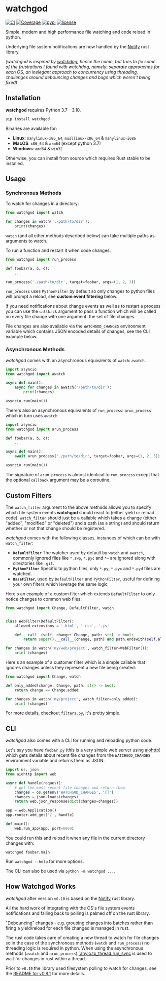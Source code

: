 # watchgod

[![CI](https://github.com/samuelcolvin/watchgod/workflows/ci/badge.svg?event=push)](https://github.com/samuelcolvin/watchgod/actions?query=event%3Apush+branch%3Amaster+workflow%3Aci)
[![Coverage](https://codecov.io/gh/samuelcolvin/watchgod/branch/master/graph/badge.svg)](https://codecov.io/gh/samuelcolvin/watchgod)
[![pypi](https://img.shields.io/pypi/v/watchgod.svg)](https://pypi.python.org/pypi/watchgod)
[![license](https://img.shields.io/github/license/samuelcolvin/watchgod.svg)](https://github.com/samuelcolvin/watchgod/blob/master/LICENSE)

Simple, modern and high performance file watching and code reload in python.

Underlying file system notifications are now handled by the [Notify](https://github.com/notify-rs/notify) rust library.

*(watchgod is inspired by [watchdog](https://pythonhosted.org/watchdog/), hence the name, but tries to fix
some of the frustrations I found with watchdog, namely: separate approaches for each OS, an inelegant approach to
concurrency using threading, challenges around debouncing changes and bugs which weren't being fixed)*

## Installation

**watchgod** requires Python 3.7 - 3.10.

```bash
pip install watchgod
```

Binaries are available for:
* **Linux**: `manylinux-x86_64`, `musllinux-x86_64` & `manylinux-i686`
* **MacOS**: `x86_64` & `arm64` (except python 3.7)
* **Windows**: `amd64` & `win32`

Otherwise, you can install from source which requires Rust stable to be installed.

## Usage

### Synchronous Methods

To watch for changes in a directory:

```python
from watchgod import watch

for changes in watch('./path/to/dir'):
    print(changes)
```

`watch` (and all other methods described below) can take multiple paths as arguments to watch.

To run a function and restart it when code changes:

```python
from watchgod import run_process

def foobar(a, b, c):
    ...

run_process('./path/to/dir', target=foobar, args=(1, 2, 3))
```

`run_process` uses `PythonFilter` by default so only changes to python files will prompt a reload, 
see **custom event filtering** below.

If you need notifications about change events as well as to restart a process you can
use the `callback` argument to pass a function which will be called on every file change
with one argument: the set of file changes.

File changes are also available via the `WATCHGOD_CHANGES` environment variable which contains JSON encoded
details of changes, see the CLI example below.

### Asynchronous Methods

*watchgod* comes with an asynchronous equivalents of `watch`: `awatch`.

```python
import asyncio
from watchgod import awatch

async def main():
    async for changes in awatch('/path/to/dir'):
        print(changes)

asyncio.run(main())
```

There's also an asynchronous equivalents of `run_process`: `arun_process` which in turn
uses `awatch`:

```python
import asyncio
from watchgod import arun_process

def foobar(a, b, c):
    ...

async def main():
    await arun_process('./path/to/dir', target=foobar, args=(1, 2, 3))

asyncio.run(main())
```

The signature of `arun_process` is almost identical to `run_process` except that
the optional `callback` argument may be a coroutine.

## Custom Filters

The `watch_filter` argument to the above methods allows you to specify which file system events **watchgod** should
react to (either yield or reload code). `watch_filter` should just be a callable which takes a change 
(either "added", "modified" or "deleted") and a path (as a string) and should return whether or not that change
should be registered.

*watchgod* comes with the following classes, instances of which can be with `watch_filter`:

* **`DefaultFilter`** The watcher used by default by `watch` and `awatch`, commonly ignored files
  like `*.swp`, `*.pyc` and `*~` are ignored along with directories like
  `.git`.
* **`PythonFilter`** Specific to python files, only `*.py`, `*.pyx` and `*.pyd` files are watched.
* **`BaseFilter`**, used by `DefaultFilter` and `PythonFilter`, useful for defining your own filters which leverage
  the same logic

Here's an example of a custom filter which extends `DefaultFilter` to only notice changes to common web files:

```python
from watchgod import Change, DefaultFilter, watch


class WebFilter(DefaultFilter):
    allowed_extensions = '.html', '.css', '.js'

    def __call__(self, change: Change, path: str) -> bool:
        return super().__call__(change, path) and path.endswith(self.allowed_extensions)

for changes in watch('my/web/project', watch_filter=WebFilter()):
    print (changes)
```

Here's an example of a customer filter which is a simple callable that ignores changes unless they represent
a new file being created:

```py
from watchgod import Change, watch

def only_added(change: Change, path: str) -> bool:
    return change == Change.added

for changes in watch('my/project', watch_filter=only_added):
    print (changes)
```

For more details, checkout
[`filters.py`](https://github.com/samuelcolvin/watchgod/blob/master/watchgod/filters.py),
it's pretty simple.

## CLI

*watchgod* also comes with a CLI for running and reloading python code.

Let's say you have `foobar.py` (this is a very simple web server using 
[aiohttp](https://aiohttp.readthedocs.io/en/stable/)) which gets details about recent file changes from the 
`WATCHGOD_CHANGES` environment variable and returns them as JSON.

```python
import os, json
from aiohttp import web

async def handle(request):
    # get the most recent file changes and return them
    changes = os.getenv('WATCHGOD_CHANGES', '[]')
    changes = json.loads(changes)
    return web.json_response(dict(changes=changes))

app = web.Application()
app.router.add_get('/', handle)

def main():
    web.run_app(app, port=8000)
```

You could run this and reload it when any file in the current directory changes with:

    watchgod foobar.main

Run `watchgod --help` for more options.

The CLI can also be used via `python -m watchgod ...`.

## How Watchgod Works

*watchgod* after version `v0.10` is based on the [Notify](https://github.com/notify-rs/notify) rust library.

All the hard work of integrating with the OS's file system events notifications and falling back to polling is palmed
off on the rust library.

"Debouncing" changes - e.g. grouping changes into batches rather than firing a yield/reload for each file changed
is managed in rust.

The rust code takes care of creating a new thread to watch for file changes so in the case of the synchronous methods
(`watch` and `run_process`) no threading logic is required in python. When using the asynchronous methods (`awatch` and
`arun_process`) [`anyio.to_thread.run_sync](https://anyio.readthedocs.io/en/stable/api.html#anyio.to_thread.run_sync)
is used to wait for changes in rust within a thread.

Prior to `v0.10` the library used filesystem polling to watch for changes, 
see the [README for v0.8.1](https://github.com/samuelcolvin/watchgod/tree/v0.8.1) for more details.
